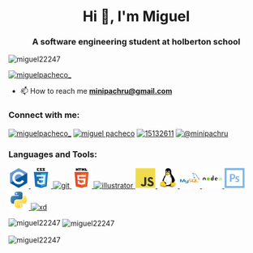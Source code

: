 <h1 align="center">Hi 👋, I'm Miguel</h1>
<h3 align="center">A software engineering student at holberton school</h3>

<p align="left"> <img src="https://komarev.com/ghpvc/?username=miguel22247&label=Profile%20views&color=0e75b6&style=flat" alt="miguel22247" /> </p>

<p align="left"> <a href="https://twitter.com/miguelpacheco_" target="blank"><img src="https://img.shields.io/twitter/follow/miguelpacheco_?logo=twitter&style=for-the-badge" alt="miguelpacheco_" /></a> </p>

- 📫 How to reach me **minipachru@gmail.com**

<h3 align="left">Connect with me:</h3>
<p align="left">
<a href="https://twitter.com/miguelpacheco_" target="blank"><img align="center" src="https://raw.githubusercontent.com/rahuldkjain/github-profile-readme-generator/master/src/images/icons/Social/twitter.svg" alt="miguelpacheco_" height="30" width="40" /></a>
<a href="https://linkedin.com/in/miguel pacheco" target="blank"><img align="center" src="https://raw.githubusercontent.com/rahuldkjain/github-profile-readme-generator/master/src/images/icons/Social/linked-in-alt.svg" alt="miguel pacheco" height="30" width="40" /></a>
<a href="https://stackoverflow.com/users/15132611" target="blank"><img align="center" src="https://raw.githubusercontent.com/rahuldkjain/github-profile-readme-generator/master/src/images/icons/Social/stack-overflow.svg" alt="15132611" height="30" width="40" /></a>
<a href="https://medium.com/@minipachru" target="blank"><img align="center" src="https://raw.githubusercontent.com/rahuldkjain/github-profile-readme-generator/master/src/images/icons/Social/medium.svg" alt="@minipachru" height="30" width="40" /></a>
</p>

<h3 align="left">Languages and Tools:</h3>
<p align="left"> <a href="https://www.cprogramming.com/" target="_blank"> <img src="https://raw.githubusercontent.com/devicons/devicon/master/icons/c/c-original.svg" alt="c" width="40" height="40"/> </a> <a href="https://www.w3schools.com/css/" target="_blank"> <img src="https://raw.githubusercontent.com/devicons/devicon/master/icons/css3/css3-original-wordmark.svg" alt="css3" width="40" height="40"/> </a> <a href="https://git-scm.com/" target="_blank"> <img src="https://www.vectorlogo.zone/logos/git-scm/git-scm-icon.svg" alt="git" width="40" height="40"/> </a> <a href="https://www.w3.org/html/" target="_blank"> <img src="https://raw.githubusercontent.com/devicons/devicon/master/icons/html5/html5-original-wordmark.svg" alt="html5" width="40" height="40"/> </a> <a href="https://www.adobe.com/in/products/illustrator.html" target="_blank"> <img src="https://www.vectorlogo.zone/logos/adobe_illustrator/adobe_illustrator-icon.svg" alt="illustrator" width="40" height="40"/> </a> <a href="https://developer.mozilla.org/en-US/docs/Web/JavaScript" target="_blank"> <img src="https://raw.githubusercontent.com/devicons/devicon/master/icons/javascript/javascript-original.svg" alt="javascript" width="40" height="40"/> </a> <a href="https://www.linux.org/" target="_blank"> <img src="https://raw.githubusercontent.com/devicons/devicon/master/icons/linux/linux-original.svg" alt="linux" width="40" height="40"/> </a> <a href="https://www.mysql.com/" target="_blank"> <img src="https://raw.githubusercontent.com/devicons/devicon/master/icons/mysql/mysql-original-wordmark.svg" alt="mysql" width="40" height="40"/> </a> <a href="https://nodejs.org" target="_blank"> <img src="https://raw.githubusercontent.com/devicons/devicon/master/icons/nodejs/nodejs-original-wordmark.svg" alt="nodejs" width="40" height="40"/> </a> <a href="https://www.photoshop.com/en" target="_blank"> <img src="https://raw.githubusercontent.com/devicons/devicon/master/icons/photoshop/photoshop-line.svg" alt="photoshop" width="40" height="40"/> </a> <a href="https://www.python.org" target="_blank"> <img src="https://raw.githubusercontent.com/devicons/devicon/master/icons/python/python-original.svg" alt="python" width="40" height="40"/> </a> <a href="https://www.adobe.com/products/xd.html" target="_blank"> <img src="https://cdn.worldvectorlogo.com/logos/adobe-xd.svg" alt="xd" width="40" height="40"/> </a> </p>

<p><img align="left" src="https://github-readme-stats.vercel.app/api/top-langs?username=miguel22247&show_icons=true&theme=dark&locale=en&layout=compact" alt="miguel22247" /></p>

<p>&nbsp;<img align="center" src="https://github-readme-stats.vercel.app/api?username=miguel22247&show_icons=true&theme=dark&locale=en" alt="miguel22247" /></p>

<p><img align="center" src="https://github-readme-streak-stats.herokuapp.com/?user=miguel22247&theme=dark" alt="miguel22247" /></p>
